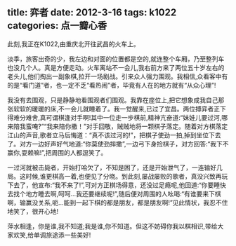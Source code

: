 title: 弈者
date: 2012-3-16
tags: k1022
categories: 点一瓣心香
---

此刻,我正在K1022,由重庆北开往武昌的火车上。

淡季，旅客出奇的少，我左边和对面的位置都是空的,就连整个车厢，乃至整列车也没几个人。真是方便走动。火车离站不一会儿,我右前方来了两位五十岁左右的老头儿,他们掏出一副象棋,拉开一场剧战。引来众人强力围观。我相信,众看客中有的是“看门道”者，也一定不乏“看热闹”者，毕竟有人在的地方就有“从众心理”!

<!--more-->

我没有去围观，只是静静地看围观者们围观。我靠在座位上,把它想象成我自己那张软软的暖暖的床,不一会儿就睡着了。我一觉醒来,已过了宜昌。两位搏弈者正下得难分难舍,真可谓棋逢对手啊!其中一位走一步棋前,精神亢奋道:“妹娃儿要过河,哪来陪我蛮唵?”“我来陪你撒！”对手回敬，贼贼地将一颗棋子落定。随着对方棋落定江山的声音,歌者立马后悔道：“真不该过河的!”，把棋子使劲一拍,掉到坐位下去了。对方一边好声好气地道:“你莫使劲摔撒”,一边弓下身捡棋子，对方回答:“我下不赢你,耍赖嘛!”,把周围的人都逗笑了。

一过河就被击毙者，开始打哈欠了，不知是困了，还是开始泄气了，一连输好几局。这时候,谁更棋高一着,也便见了分晓。到此刻,屡战屡败的歌者，真没兴致再玩下去了，他宣布:“我不来了!”,可对方正棋场得意，还没过足瘾呢,他回道:“你要睡快去找个地方睡去啊,呵呵…我还要继续呢!”,随后便对周围的人吆喝:“有谁要来下棋啊，输赢没关系,呃…能到一起下棋的都是朋友，都是朋友啊!”见此情状，我忍不住地笑了，很开心地!

萍水相逢，你是谁,我不知道;我是谁,你不知道。但这不妨碍你我以棋相识,带给大家欢笑,给单调旅途添一些美好!